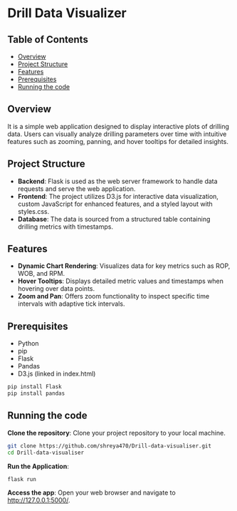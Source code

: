 # Drill Data Visualizer

## Table of Contents
  - [Overview](#overview)
  - [Project Structure](#project-structure)
  - [Features](#features)
  - [Prerequisites](#prerequisites)
  - [Running the code](#running-the-code)

## Overview
It is a simple web application designed to display interactive plots of drilling data.
Users can visually analyze drilling parameters over time with intuitive features such as zooming, panning, and hover tooltips for detailed insights.

## Project Structure
- **Backend**: Flask is used as the web server framework to handle data requests and serve the web application.
- **Frontend**: The project utilizes D3.js for interactive data visualization, custom JavaScript for enhanced features, and a styled layout with styles.css.
- **Database**: The data is sourced from a structured table containing drilling metrics with timestamps.

## Features
- **Dynamic Chart Rendering**: Visualizes data for key metrics such as ROP, WOB, and RPM.
- **Hover Tooltips**: Displays detailed metric values and timestamps when hovering over data points.
- **Zoom and Pan**: Offers zoom functionality to inspect specific time intervals with adaptive tick intervals.

## Prerequisites
- Python
- pip
- Flask
- Pandas 
- D3.js (linked in index.html)
  
``` bash
pip install Flask 
pip install pandas
```

## Running the code

**Clone the repository**: Clone your project repository to your local machine.

```bash
git clone https://github.com/shreya470/Drill-data-visualiser.git
cd Drill-data-visualiser
```
**Run the Application**:
```bash
flask run
```
**Access the app**: Open your web browser and navigate to http://127.0.0.1:5000/.


